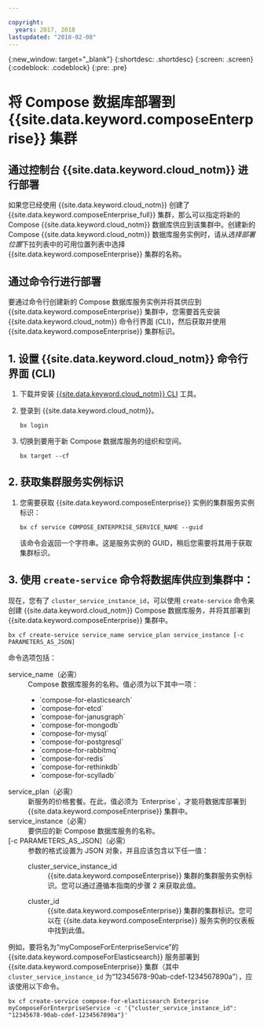 ```yaml
---

copyright:
  years: 2017, 2018
lastupdated: "2018-02-08"
---
```


{:new_window: target="_blank"}
{:shortdesc: .shortdesc}
{:screen: .screen}
{:codeblock: .codeblock}
{:pre: .pre}

# 将 Compose 数据库部署到 {{site.data.keyword.composeEnterprise}} 集群

## 通过控制台 {{site.data.keyword.cloud_notm}} 进行部署

如果您已经使用 {{site.data.keyword.cloud_notm}} 创建了 {{site.data.keyword.composeEnterprise_full}} 集群，那么可以指定将新的 Compose {{site.data.keyword.cloud_notm}} 数据库供应到该集群中。创建新的 Compose {{site.data.keyword.cloud_notm}} 数据库服务实例时，请从*选择部署位置*下拉列表中的可用位置列表中选择 {{site.data.keyword.composeEnterprise}} 集群的名称。

## 通过命令行进行部署

要通过命令行创建新的 Compose 数据库服务实例并将其供应到 {{site.data.keyword.composeEnterprise}} 集群中，您需要首先安装 {{site.data.keyword.cloud_notm}} 命令行界面 (CLI)，然后获取并使用 {{site.data.keyword.composeEnterprise}} 集群标识。

## 1. 设置 {{site.data.keyword.cloud_notm}} 命令行界面 (CLI) 

1. 下载并安装 [{{site.data.keyword.cloud_notm}} CLI](https://console.bluemix.net/docs/cli/reference/bluemix_cli/download_cli.html) 工具。
2. 登录到 {{site.data.keyword.cloud_notm}}。

    ```
    bx login
    ```

3. 切换到要用于新 Compose 数据库服务的组织和空间。

    ```
    bx target --cf
    ```

## 2. 获取集群服务实例标识

1. 您需要获取 {{site.data.keyword.composeEnterprise}} 实例的集群服务实例标识：

    ```
    bx cf service COMPOSE_ENTERPRISE_SERVICE_NAME --guid
    ```

    该命令会返回一个字符串。这是服务实例的 GUID，稍后您需要将其用于获取集群标识。

## 3. 使用 `create-service` 命令将数据库供应到集群中：

现在，您有了 `cluster_service_instance_id`，可以使用 `create-service` 命令来创建 {{site.data.keyword.cloud_notm}} Compose 数据库服务，并将其部署到 {{site.data.keyword.composeEnterprise}} 集群中。


```
bx cf create-service service_name service_plan service_instance [-c PARAMETERS_AS_JSON]
```

命令选项包括：

<dl>
<dt>service_name（必需）</dt>
<dd>
Compose 数据库服务的名称。值必须为以下其中一项：
    <ul>
        <li>`compose-for-elasticsearch`</li>
        <li>`compose-for-etcd`</li>
        <li>`compose-for-janusgraph`</li>
        <li>`compose-for-mongodb`</li>
        <li>`compose-for-mysql`</li>
        <li>`compose-for-postgresql`</li>
        <li>`compose-for-rabbitmq`</li>
        <li>`compose-for-redis`</li>
        <li>`compose-for-rethinkdb`</li>
        <li>`compose-for-scylladb`</li>
    </ul>
</dd>
<dt>service_plan（必需）</dt>
<dd>
新服务的价格套餐。在此，值必须为 `Enterprise`，才能将数据库部署到 {{site.data.keyword.composeEnterprise}} 集群中。
</dd>
<dt>service_instance（必需）</dt>
<dd>
要供应的新 Compose 数据库服务的名称。
</dd>
<dt>[-c PARAMETERS_AS_JSON]（必需）</dt>
<dd>
参数的格式设置为 JSON 对象，并且应该包含以下任一值：
    <dl>
    <dt>cluster_service_instance_id</dt>
    <dd>{{site.data.keyword.composeEnterprise}} 集群的集群服务实例标识。您可以通过遵循本指南的步骤 2 来获取此值。
    </dd>
    </dl>
    <dl>
    <dt>cluster_id</dt>
    <dd>{{site.data.keyword.composeEnterprise}} 集群的集群标识。您可以在 {{site.data.keyword.composeEnterprise}} 服务实例的仪表板中找到此值。
    </dd>
    </dl>
</dd>
</dl>

例如，要将名为“myComposeForEnterpriseService”的 {{site.data.keyword.composeForElasticsearch}} 服务部署到 {{site.data.keyword.composeEnterprise}} 集群（其中 `cluster_service_instance_id` 为“12345678-90ab-cdef-1234567890a”），应该使用以下命令。

```
bx cf create-service compose-for-elasticsearch Enterprise myComposeForEnterpriseService -c '{"cluster_service_instance_id": "12345678-90ab-cdef-1234567890a"}'
```
